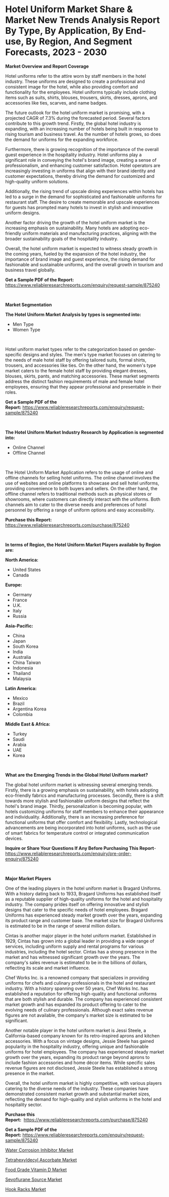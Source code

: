 <p><h1>Hotel Uniform Market Share & Market New Trends Analysis Report By Type, By Application, By End-use, By Region, And Segment Forecasts, 2023 - 2030</h1></p><p><strong>Market Overview and Report Coverage</strong></p>
<p><p>Hotel uniforms refer to the attire worn by staff members in the hotel industry. These uniforms are designed to create a professional and consistent image for the hotel, while also providing comfort and functionality for the employees. Hotel uniforms typically include clothing items such as suits, shirts, blouses, trousers, skirts, dresses, aprons, and accessories like ties, scarves, and name badges.</p><p>The future outlook for the hotel uniform market is promising, with a projected CAGR of 7.3% during the forecasted period. Several factors contribute to this growth trend. Firstly, the global hotel industry is expanding, with an increasing number of hotels being built in response to rising tourism and business travel. As the number of hotels grows, so does the demand for uniforms for the expanding workforce.</p><p>Furthermore, there is growing recognition of the importance of the overall guest experience in the hospitality industry. Hotel uniforms play a significant role in conveying the hotel's brand image, creating a sense of professionalism, and enhancing customer satisfaction. Hotel operators are increasingly investing in uniforms that align with their brand identity and customer expectations, thereby driving the demand for customized and high-quality uniform solutions.</p><p>Additionally, the rising trend of upscale dining experiences within hotels has led to a surge in the demand for sophisticated and fashionable uniforms for restaurant staff. The desire to create memorable and upscale experiences for guests has prompted many hotels to invest in stylish and innovative uniform designs.</p><p>Another factor driving the growth of the hotel uniform market is the increasing emphasis on sustainability. Many hotels are adopting eco-friendly uniform materials and manufacturing practices, aligning with the broader sustainability goals of the hospitality industry.</p><p>Overall, the hotel uniform market is expected to witness steady growth in the coming years, fueled by the expansion of the hotel industry, the importance of brand image and guest experience, the rising demand for fashionable and sustainable uniforms, and the overall growth in tourism and business travel globally.</p></p>
<p><strong>Get a Sample PDF of the Report:</strong> <a href="https://www.reliableresearchreports.com/enquiry/request-sample/875240">https://www.reliableresearchreports.com/enquiry/request-sample/875240</a></p>
<p>&nbsp;</p>
<p><strong>Market Segmentation</strong></p>
<p><strong>The Hotel Uniform Market Analysis by types is segmented into:</strong></p>
<p><ul><li>Men Type</li><li>Women Type</li></ul></p>
<p>&nbsp;</p>
<p><p>Hotel uniform market types refer to the categorization based on gender-specific designs and styles. The men's type market focuses on catering to the needs of male hotel staff by offering tailored suits, formal shirts, trousers, and accessories like ties. On the other hand, the women's type market caters to the female hotel staff by providing elegant dresses, blouses, skirts, pants, and matching accessories. These market segments address the distinct fashion requirements of male and female hotel employees, ensuring that they appear professional and presentable in their roles.</p></p>
<p><strong>Get a Sample PDF of the Report:</strong>&nbsp;<a href="https://www.reliableresearchreports.com/enquiry/request-sample/875240">https://www.reliableresearchreports.com/enquiry/request-sample/875240</a></p>
<p>&nbsp;</p>
<p><strong>The Hotel Uniform Market Industry Research by Application is segmented into:</strong></p>
<p><ul><li>Online Channel</li><li>Offline Channel</li></ul></p>
<p>&nbsp;</p>
<p><p>The Hotel Uniform Market Application refers to the usage of online and offline channels for selling hotel uniforms. The online channel involves the use of websites and online platforms to showcase and sell hotel uniforms, providing convenience to both buyers and sellers. On the other hand, the offline channel refers to traditional methods such as physical stores or showrooms, where customers can directly interact with the uniforms. Both channels aim to cater to the diverse needs and preferences of hotel personnel by offering a range of uniform options and easy accessibility.</p></p>
<p><strong>Purchase this Report:</strong>&nbsp; <a href="https://www.reliableresearchreports.com/purchase/875240">https://www.reliableresearchreports.com/purchase/875240</a></p>
<p>&nbsp;</p>
<p><strong>In terms of Region, the Hotel Uniform Market Players available by Region are:</strong></p>
<p>
    <p> <strong> North America: </strong>
        <ul>
            <li>United States</li>
            <li>Canada</li>
        </ul>
        </p> 
    <p> <strong> Europe: </strong>
        <ul>
            <li>Germany</li>
            <li>France</li>
            <li>U.K.</li>
            <li>Italy</li>
            <li>Russia</li>
        </ul>
        </p> 
    <p> <strong> Asia-Pacific: </strong>
        <ul>
            <li>China</li>
            <li>Japan</li>
            <li>South Korea</li>
            <li>India</li>
            <li>Australia</li>
            <li>China Taiwan</li>
            <li>Indonesia</li>
            <li>Thailand</li>
            <li>Malaysia</li>
        </ul>
        </p> 
    <p> <strong> Latin America: </strong>
        <ul>
            <li>Mexico</li>
            <li>Brazil</li>
            <li>Argentina Korea</li>
            <li>Colombia</li>
        </ul>
        </p> 
    <p> <strong> Middle East & Africa: </strong>
        <ul>
            <li>Turkey</li>
            <li>Saudi</li>
            <li>Arabia</li>
            <li>UAE</li>
            <li>Korea</li>
        </ul>
    </p>
    </p>
<p>&nbsp;</p>
<p><strong>What are the Emerging Trends in the Global Hotel Uniform market?</strong></p>
<p><p>The global hotel uniform market is witnessing several emerging trends. Firstly, there is a growing emphasis on sustainability, with hotels adopting eco-friendly fabrics and manufacturing processes. Secondly, there is a shift towards more stylish and fashionable uniform designs that reflect the hotel's brand image. Thirdly, personalization is becoming popular, with hotels customizing uniforms for staff members to enhance their appearance and individuality. Additionally, there is an increasing preference for functional uniforms that offer comfort and flexibility. Lastly, technological advancements are being incorporated into hotel uniforms, such as the use of smart fabrics for temperature control or integrated communication devices.</p></p>
<p><strong>Inquire or Share Your Questions If Any Before Purchasing This Report</strong>- <a href="https://www.reliableresearchreports.com/enquiry/pre-order-enquiry/875240">https://www.reliableresearchreports.com/enquiry/pre-order-enquiry/875240</a></p>
<p>&nbsp;</p>
<p><strong>Major Market Players</strong></p>
<p><p>One of the leading players in the hotel uniform market is Bragard Uniforms. With a history dating back to 1933, Bragard Uniforms has established itself as a reputable supplier of high-quality uniforms for the hotel and hospitality industry. The company prides itself on offering innovative and stylish designs that cater to the specific needs of hotel employees. Bragard Uniforms has experienced steady market growth over the years, expanding its product range and customer base. The market size for Bragard Uniforms is estimated to be in the range of several million dollars.</p><p>Cintas is another major player in the hotel uniform market. Established in 1929, Cintas has grown into a global leader in providing a wide range of services, including uniform supply and rental programs for various industries, including the hotel sector. Cintas has a strong presence in the market and has witnessed significant growth over the years. The company's sales revenue is estimated to be in the billions of dollars, reflecting its scale and market influence.</p><p>Chef Works Inc. is a renowned company that specializes in providing uniforms for chefs and culinary professionals in the hotel and restaurant industry. With a history spanning over 50 years, Chef Works Inc. has established a reputation for offering high-quality and functional uniforms that are both stylish and durable. The company has experienced consistent market growth and has expanded its product offering to cater to the evolving needs of culinary professionals. Although exact sales revenue figures are not available, the company's market size is estimated to be significant.</p><p>Another notable player in the hotel uniform market is Jessi Steele, a California-based company known for its retro-inspired aprons and kitchen accessories. With a focus on vintage designs, Jessie Steele has gained popularity in the hospitality industry, offering unique and fashionable uniforms for hotel employees. The company has experienced steady market growth over the years, expanding its product range beyond aprons to include fashion accessories and home décor items. While specific sales revenue figures are not disclosed, Jessie Steele has established a strong presence in the market.</p><p>Overall, the hotel uniform market is highly competitive, with various players catering to the diverse needs of the industry. These companies have demonstrated consistent market growth and substantial market sizes, reflecting the demand for high-quality and stylish uniforms in the hotel and hospitality sector.</p></p>
<p><strong>Purchase this Report:</strong>&nbsp;&nbsp;<a href="https://www.reliableresearchreports.com/purchase/875240">https://www.reliableresearchreports.com/purchase/875240</a></p>
<p></p>
<p><strong>Get a Sample PDF of the Report:</strong>&nbsp;<a href="https://www.reliableresearchreports.com/enquiry/request-sample/875240">https://www.reliableresearchreports.com/enquiry/request-sample/875240</a></p>
<p><p><a href="https://www.linkedin.com/pulse/water-corrosion-inhibitor-market-research-report-provides-obcde/">Water Corrosion Inhibitor Market</a></p><p><a href="https://www.linkedin.com/pulse/tetrahexyldecyl-ascorbate-market-size-2023-2030-global-jpcte/">Tetrahexyldecyl Ascorbate Market</a></p><p><a href="https://issuu.com/reportprime-2/docs/food-grade-vitamin-d-market-size-2030.pptx?fr=xKAE9_zU1NQ">Food Grade Vitamin D Market</a></p><p><a href="https://issuu.com/reportprime-2/docs/sevoflurane-source-market-size-2030.pptx?fr=xKAE9_zU1NQ">Sevoflurane Source Market</a></p><p><a href="https://github.com/RichRobinson5/Market-Research-Report-List-1/blob/main/hook-racks-market.md">Hook Racks Market</a></p></p>